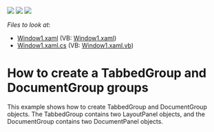<!-- default badges list -->
![](https://img.shields.io/endpoint?url=https://codecentral.devexpress.com/api/v1/VersionRange/128643232/21.1.5%2B)
[![](https://img.shields.io/badge/Open_in_DevExpress_Support_Center-FF7200?style=flat-square&logo=DevExpress&logoColor=white)](https://supportcenter.devexpress.com/ticket/details/E1656)
[![](https://img.shields.io/badge/📖_How_to_use_DevExpress_Examples-e9f6fc?style=flat-square)](https://docs.devexpress.com/GeneralInformation/403183)
<!-- default badges end -->
<!-- default file list -->
*Files to look at*:

* [Window1.xaml](./CS/CreateTabbedAndDocumentGroups/Window1.xaml) (VB: [Window1.xaml](./VB/CreateTabbedAndDocumentGroups/Window1.xaml))
* [Window1.xaml.cs](./CS/CreateTabbedAndDocumentGroups/Window1.xaml.cs) (VB: [Window1.xaml.vb](./VB/CreateTabbedAndDocumentGroups/Window1.xaml.vb))
<!-- default file list end -->
# How to create a TabbedGroup and DocumentGroup groups


<p>This example shows how to create TabbedGroup and DocumentGroup objects. The TabbedGroup contains two LayoutPanel objects, and the DocumentGroup contains two DocumentPanel objects.</p>

<br/>


